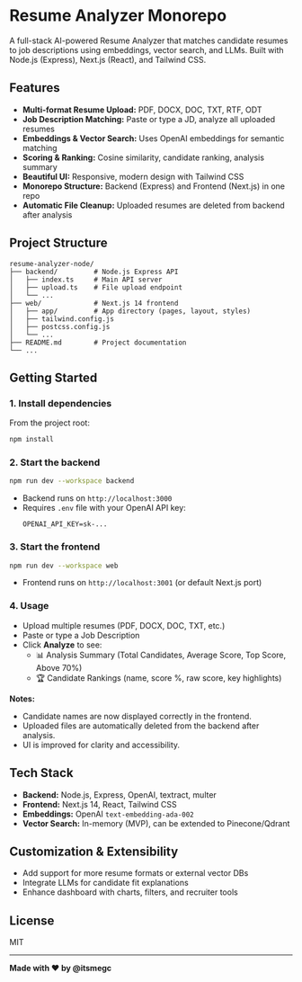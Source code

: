 # Resume Analyzer Monorepo

A full-stack AI-powered Resume Analyzer that matches candidate resumes to job descriptions using embeddings, vector search, and LLMs. Built with Node.js (Express), Next.js (React), and Tailwind CSS.

## Features

- **Multi-format Resume Upload:** PDF, DOCX, DOC, TXT, RTF, ODT
- **Job Description Matching:** Paste or type a JD, analyze all uploaded resumes
- **Embeddings & Vector Search:** Uses OpenAI embeddings for semantic matching
- **Scoring & Ranking:** Cosine similarity, candidate ranking, analysis summary
- **Beautiful UI:** Responsive, modern design with Tailwind CSS
- **Monorepo Structure:** Backend (Express) and Frontend (Next.js) in one repo
- **Automatic File Cleanup:** Uploaded resumes are deleted from backend after analysis

## Project Structure

```
resume-analyzer-node/
├── backend/         # Node.js Express API
│   ├── index.ts     # Main API server
│   ├── upload.ts    # File upload endpoint
│   └── ...
├── web/             # Next.js 14 frontend
│   ├── app/         # App directory (pages, layout, styles)
│   ├── tailwind.config.js
│   ├── postcss.config.js
│   └── ...
├── README.md        # Project documentation
└── ...
```

## Getting Started

### 1. Install dependencies

From the project root:
```sh
npm install
```

### 2. Start the backend

```sh
npm run dev --workspace backend
```

- Backend runs on `http://localhost:3000`
- Requires `.env` file with your OpenAI API key:
  ```env
  OPENAI_API_KEY=sk-...
  ```

### 3. Start the frontend

```sh
npm run dev --workspace web
```

- Frontend runs on `http://localhost:3001` (or default Next.js port)

### 4. Usage

- Upload multiple resumes (PDF, DOCX, DOC, TXT, etc.)
- Paste or type a Job Description
- Click **Analyze** to see:
  - 📊 Analysis Summary (Total Candidates, Average Score, Top Score, Above 70%)
  - 🏆 Candidate Rankings (name, score %, raw score, key highlights)

**Notes:**
- Candidate names are now displayed correctly in the frontend.
- Uploaded files are automatically deleted from the backend after analysis.
- UI is improved for clarity and accessibility.

## Tech Stack

- **Backend:** Node.js, Express, OpenAI, textract, multer
- **Frontend:** Next.js 14, React, Tailwind CSS
- **Embeddings:** OpenAI `text-embedding-ada-002`
- **Vector Search:** In-memory (MVP), can be extended to Pinecone/Qdrant

## Customization & Extensibility

- Add support for more resume formats or external vector DBs
- Integrate LLMs for candidate fit explanations
- Enhance dashboard with charts, filters, and recruiter tools

## License

MIT

---

**Made with ❤️ by @itsmegc**
